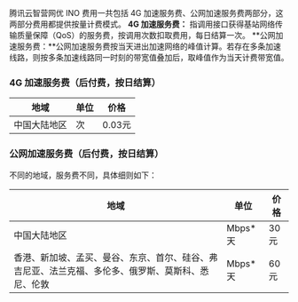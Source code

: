 腾讯云智营网优 INO 费用一共包括 4G 加速服务费、公网加速服务费两部分，这两部分费用都提供按量计费模式。
**4G 加速服务费：** 指调用接口获得基站网络传输质量保障（QoS）的服务费，按调用次数扣取费用，每日结算一次。
**公网加速服务费：**公网加速服务费按当天进出加速网络的峰值计算。若存在多条加速线路，则按多条加速线路同一时刻的带宽值叠加后，取峰值作为当天计费带宽值。

### 4G 加速服务费（后付费，按日结算）

| 地域 | 单位 | 价格 |
|---------|---------|---------|
| 中国大陆地区 | 次 | 0.03元 |

### 公网加速服务费（后付费，按日结算）
不同的地域，服务费不同，具体细则如下：

| 地域 | 单位 | 价格 |
|---------|---------|---------|
| 中国大陆地区 | Mbps\*天 | 30元 |
| 香港、新加坡、孟买、曼谷、东京、首尔、硅谷、弗吉尼亚、法兰克福、多伦多、俄罗斯、莫斯科、悉尼、伦敦 | Mbps\*天 | 60元 |
